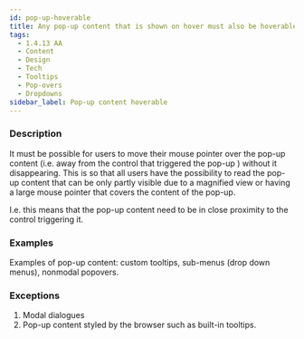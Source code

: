 ```yaml
---
id: pop-up-hoverable
title: Any pop-up content that is shown on hover must also be hoverable (1.4.13 AA)
tags:
  - 1.4.13 AA
  - Content
  - Design
  - Tech
  - Tooltips
  - Pop-overs
  - Dropdowns
sidebar_label: Pop-up content hoverable
---
```


### Description

It must be possible for users to move their mouse pointer over the pop-up content (i.e. away from the control that triggered the pop-up ) without it disappearing. This is so that all users have the possibility to read the pop-up content that can be only partly visible due to a magnified view or having a large mouse pointer that covers the content of the pop-up. 

I.e. this means that the pop-up content need to be in close proximity to the control triggering it.

### Examples

Examples of pop-up content: custom tooltips, sub-menus (drop down menus), nonmodal popovers.

### Exceptions

1. Modal dialogues 
2. Pop-up content styled by the browser such as built-in tooltips. 